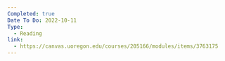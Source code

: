 ```yaml
---
Completed: true
Date To Do: 2022-10-11
Type:
  - Reading
link:
  - https://canvas.uoregon.edu/courses/205166/modules/items/3763175
---
```

